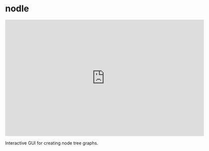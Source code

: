 nodle
=====

<iframe src="https://player.vimeo.com/video/101840365" width="640" height="376" frameborder="0" allow="autoplay; fullscreen; picture-in-picture" allowfullscreen></iframe>

Interactive GUI for creating node tree graphs.


